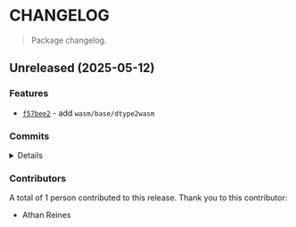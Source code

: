 # CHANGELOG

> Package changelog.

<section class="release" id="unreleased">

## Unreleased (2025-05-12)

<section class="features">

### Features

-   [`f57bee2`](https://github.com/stdlib-js/stdlib/commit/f57bee2b4155d60bd0f3a8f0ca5103f30d34d842) - add `wasm/base/dtype2wasm`

</section>

<!-- /.features -->

<section class="commits">

### Commits

<details>

-   [`799e2b9`](https://github.com/stdlib-js/stdlib/commit/799e2b9de0b7c054c2c9a96a5040aa5ab30c2c21) - **style:** remove empty line _(by Athan Reines)_
-   [`f57bee2`](https://github.com/stdlib-js/stdlib/commit/f57bee2b4155d60bd0f3a8f0ca5103f30d34d842) - **feat:** add `wasm/base/dtype2wasm` _(by Athan Reines)_

</details>

</section>

<!-- /.commits -->

<section class="contributors">

### Contributors

A total of 1 person contributed to this release. Thank you to this contributor:

-   Athan Reines

</section>

<!-- /.contributors -->

</section>

<!-- /.release -->

